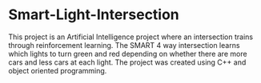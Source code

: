 # Smart-Light-Intersection
This project is an Artificial Intelligence project where an intersection trains through reinforcement learning. The SMART 4 way intersection learns which lights to turn green and red depending on whether there are more cars and less cars at each light. 
The project was created using C++ and object oriented programming.
